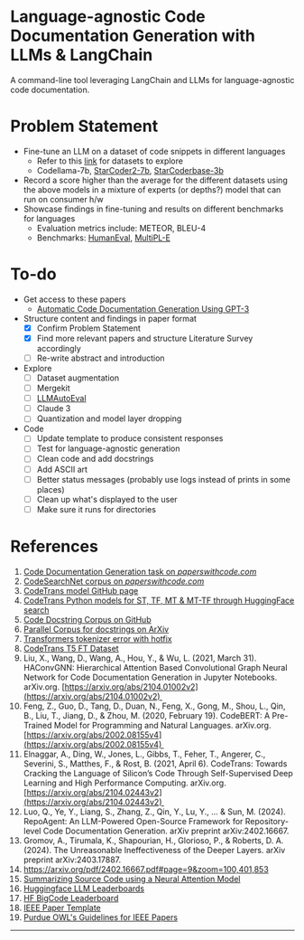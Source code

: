 # Language-agnostic Code Documentation Generation with LLMs & LangChain

A command-line tool leveraging LangChain and LLMs for language-agnostic code documentation.

# Problem Statement

- Fine-tune an LLM on a dataset of code snippets in different languages
	- Refer to this [link](https://www.mdpi.com/2073-8994/14/3/471) for datasets to explore
	- Codellama-7b, [StarCoder2-7b](https://huggingface.co/bigcode/starcoder2-7b), [StarCoderbase-3b](https://huggingface.co/bigcode/starcoderbase-3b)
- Record a score higher than the average for the different datasets using the above models in a mixture of experts (or depths?) model that can run on consumer h/w
- Showcase findings in fine-tuning and results on different benchmarks for languages
	- Evaluation metrics include: METEOR, BLEU-4
	- Benchmarks: [HumanEval](https://huggingface.co/datasets/openai_humaneval), [MultiPL-E](https://huggingface.co/datasets/nuprl/MultiPL-E)

# To-do 

- Get access to these papers
	- [Automatic Code Documentation Generation Using GPT-3](https://dl.acm.org/doi/10.1145/3551349.3559548)
- Structure content and findings in paper format
	- [x] Confirm Problem Statement
	- [x] Find more relevant papers and structure Literature Survey accordingly
	- [ ] Re-write abstract and introduction
- Explore
	- [ ] Dataset augmentation
	- [ ] Mergekit
	- [ ] [LLMAutoEval](https://github.com/mlabonne/llm-autoeval)
	- [ ] Claude 3
	- [ ] Quantization and model layer dropping
- Code
	- [ ] Update template to produce consistent responses
	- [ ] Test for language-agnostic generation
	- [ ] Clean code and add docstrings
    - [ ] Add ASCII art
    - [ ] Better status messages (probably use logs instead of prints in some places)
    - [ ] Clean up what's displayed to the user
	- [ ] Make sure it runs for directories

# References

1. [Code Documentation Generation task on *paperswithcode.com*](https://paperswithcode.com/task/code-documentation-generation)
2. [CodeSearchNet corpus on *paperswithcode.com*](https://paperswithcode.com/dataset/codesearchnet)
3. [CodeTrans model GitHub page](https://github.com/agemagician/CodeTrans)
4. [CodeTrans Python models for ST, TF, MT & MT-TF through HuggingFace search](https://huggingface.co/search/full-text?q=codetrans+code+documentation+generation+python&type=model)
5. [Code Docstring Corpus on GitHub](https://github.com/EdinburghNLP/code-docstring-corpus)
6. [Parallel Corpus for docstrings on ArXiv](https://arxiv.org/abs/1707.02275)
7. [Transformers tokenizer error with hotfix](https://discuss.huggingface.co/t/error-with-new-tokenizers-urgent/2847/3)
8. [CodeTrans T5 FT Dataset](https://www.dropbox.com/sh/488bq2of10r4wvw/AACs5CGIQuwtsD7j_Ls_JAORa/finetuning_dataset?dl=0&subfolder_nav_tracking=1)
9. Liu, X., Wang, D., Wang, A., Hou, Y., & Wu, L. (2021, March 31). HAConvGNN: Hierarchical Attention Based Convolutional Graph Neural Network for Code Documentation Generation in Jupyter Notebooks. arXiv.org. [https://arxiv.org/abs/2104.01002v2](https://arxiv.org/abs/2104.01002v2) 
10. Feng, Z., Guo, D., Tang, D., Duan, N., Feng, X., Gong, M., Shou, L., Qin, B., Liu, T., Jiang, D., & Zhou, M. (2020, February 19). CodeBERT: A Pre-Trained Model for Programming and Natural Languages. arXiv.org. [https://arxiv.org/abs/2002.08155v4](https://arxiv.org/abs/2002.08155v4) 
11. Elnaggar, A., Ding, W., Jones, L., Gibbs, T., Feher, T., Angerer, C., Severini, S., Matthes, F., & Rost, B. (2021, April 6). CodeTrans: Towards Cracking the Language of Silicon’s Code Through Self-Supervised Deep Learning and High Performance Computing. arXiv.org. [https://arxiv.org/abs/2104.02443v2](https://arxiv.org/abs/2104.02443v2) 
12. Luo, Q., Ye, Y., Liang, S., Zhang, Z., Qin, Y., Lu, Y., ... & Sun, M. (2024). RepoAgent: An LLM-Powered Open-Source Framework for Repository-level Code Documentation Generation. arXiv preprint arXiv:2402.16667.
13. Gromov, A., Tirumala, K., Shapourian, H., Glorioso, P., & Roberts, D. A. (2024). The Unreasonable Ineffectiveness of the Deeper Layers. arXiv preprint arXiv:2403.17887.
14. https://arxiv.org/pdf/2402.16667.pdf#page=9&zoom=100,401,853
15. [Summarizing Source Code using a Neural Attention Model](https://aclanthology.org/P16-1195.pdf)
16. [Huggingface LLM Leaderboards](https://huggingface.co/collections/open-llm-leaderboard/the-big-benchmarks-collection-64faca6335a7fc7d4ffe974a)
17. [HF BigCode Leaderboard](https://huggingface.co/spaces/bigcode/bigcode-models-leaderboard)
18. [IEEE Paper Template](https://www.ieee.org/conferences/publishing/templates.html)
19. [Purdue OWL's Guidelines for IEEE Papers](https://owl.purdue.edu/owl/research_and_citation/ieee_style/ieee_general_format.html)
---

